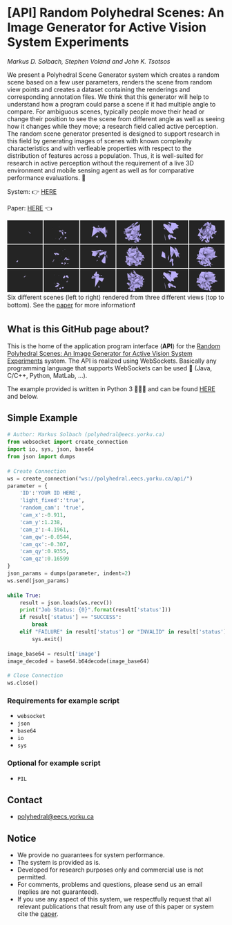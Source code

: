 # [API] Random Polyhedral Scenes: An Image Generator for Active Vision System Experiments
_Markus D. Solbach, Stephen Voland and John K. Tsotsos_

We present a Polyhedral Scene Generator system which creates a random scene based on a few user parameters, renders the scene from random view points and creates a dataset containing the renderings and corresponding annotation files. We think that this generator will help to understand how a program could parse a scene if it had multiple angle to compare. For ambiguous scenes, typically people move their head or change their position to see the scene from different angle as well as seeing how it changes while they move; a research field called active perception. The random scene generator presented is designed to support research in this field by generating images of scenes with known complexity characteristics and with verfieable properties with respect to the distribution of features across a population. Thus, it is well-suited for research in active perception without the requirement of a live 3D environment and mobile sensing agent as well as for comparative performance evaluations. :rocket:

System: :point_right: [HERE](http://polyhedral.eecs.yorku.ca)

Paper: [HERE](https://arxiv.org) :point_left:

![Example Scenes](/img/scenes.jpg)
Six different scenes (left to right) rendered from three different views (top to bottom). See the [paper](https://arxiv.org) for more information:heavy_exclamation_mark:

## What is this GitHub page about?
This is the home of the application program interface (**API**) for the [Random Polyhedral Scenes: An Image Generator for Active Vision System Experiments](http://polyhedral.eecs.yorku.ca) system.
The API is realized using WebSockets. Basically any programming language that supports WebSockets can be used :tada: (Java, C/C++, Python, MatLab, ...).

The example provided is written in Python 3 :snake::snake::snake: and can be found [HERE](api_example.py) and below.

## Simple Example
```python
# Author: Markus Solbach (polyhedral@eecs.yorku.ca)
from websocket import create_connection
import io, sys, json, base64
from json import dumps

# Create Connection
ws = create_connection("ws://polyhedral.eecs.yorku.ca/api/")
parameter = {
    'ID':'YOUR ID HERE',
    'light_fixed':'true',
    'random_cam': 'true',
    'cam_x':-0.911,
    'cam_y':1.238,
    'cam_z':-4.1961,
    'cam_qw':-0.0544,
    'cam_qx':-0.307,
    'cam_qy':0.9355,
    'cam_qz':0.16599
}
json_params = dumps(parameter, indent=2)
ws.send(json_params)

while True:
    result = json.loads(ws.recv())
    print("Job Status: {0}".format(result['status']))
    if result['status'] == "SUCCESS":
        break
    elif "FAILURE" in result['status'] or "INVALID" in result['status']:
        sys.exit()

image_base64 = result['image']
image_decoded = base64.b64decode(image_base64)

# Close Connection
ws.close()
```
### Requirements for example script
* ```websocket```
* ```json```
* ```base64```
* ```io```
* ```sys```

### Optional for example script
* ```PIL```

## Contact
* polyhedral@eecs.yorku.ca

## Notice
* We provide no guarantees for system performance.
* The system is provided as is.
* Developed for research purposes only and commercial use is not permitted.
* For comments, problems and questions, please send us an email (replies are not guaranteed).
* If you use any aspect of this system, we respectfully request that all relevant publications that result from any use of this paper or system cite the [paper](https://arxiv.org).